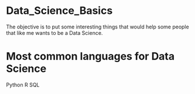 # Data_Science_Basics
The objective is to put some interesting things that would help some people that like me wants to be a Data Science.

# Most common languages for Data Science
Python
R
SQL
